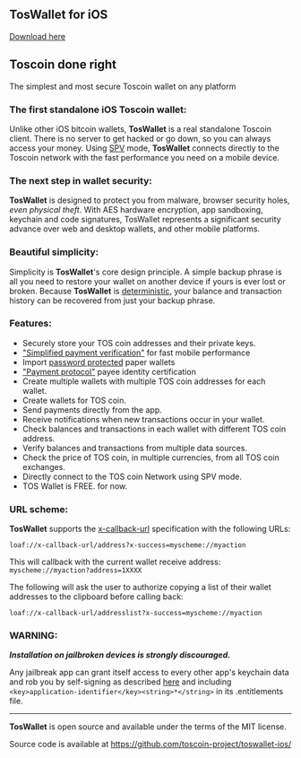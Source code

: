TosWallet for iOS
----------------------------------

[Download here](http://toswallet.tosblock.com/download/)

## Toscoin done right

The simplest and most secure Toscoin wallet on any platform

### The first standalone iOS Toscoin wallet:

Unlike other iOS bitcoin wallets, **TosWallet** is a real standalone Toscoin client. There is no server to get hacked or go down, so you can always access your money. Using [SPV](https://en.bitcoin.it/wiki/Thin_Client_Security#Header-Only_Clients) mode, **TosWallet** connects directly to the Toscoin network with the fast performance you need on a mobile device.

### The next step in wallet security:

**TosWallet** is designed to protect you from malware, browser security holes, *even physical theft*. With AES hardware encryption, app sandboxing, keychain and code signatures, TosWallet represents a significant security advance over web and desktop wallets, and other mobile platforms.

### Beautiful simplicity:

Simplicity is **TosWallet**'s core design principle. A simple backup phrase is all you need to restore your wallet on another device if yours is ever lost or broken.  Because **TosWallet** is [deterministic](https://github.com/bitcoin/bips/blob/master/bip-0032.mediawiki), your balance and transaction history can be recovered from just your backup phrase.

### Features:
- Securely store your TOS coin addresses and their private keys.
- ["Simplified payment verification"](https://github.com/bitcoin/bips/blob/master/bip-0037.mediawiki) for fast mobile performance
- Import [password protected](https://github.com/bitcoin/bips/blob/master/bip-0038.mediawiki) paper wallets
- ["Payment protocol"](https://github.com/bitcoin/bips/blob/master/bip-0070.mediawiki) payee identity certification
- Create multiple wallets with multiple TOS coin addresses for each wallet.
- Create wallets for TOS coin.
- Send payments directly from the app.
- Receive notifications when new transactions occur in your wallet.
- Check balances and transactions in each wallet with different TOS coin address.
- Verify balances and transactions from multiple data sources.
- Check the price of TOS coin, in multiple currencies, from all TOS coin exchanges.
- Directly connect to the TOS coin Network using SPV mode.
- TOS Wallet is FREE. for now.

### URL scheme:

**TosWallet** supports the [x-callback-url](http://x-callback-url.com) specification with the following URLs:

```
loaf://x-callback-url/address?x-success=myscheme://myaction
```

This will callback with the current wallet receive address: `myscheme://myaction?address=1XXXX`

The following will ask the user to authorize copying a list of their wallet addresses to the clipboard before calling back:

```
loaf://x-callback-url/addresslist?x-success=myscheme://myaction
```

### WARNING:

***Installation on jailbroken devices is strongly discouraged.***

Any jailbreak app can grant itself access to every other app's keychain data and rob you by self-signing as described [here](http://www.saurik.com/id/8) and including `<key>application-identifier</key><string>*</string>` in its .entitlements file.

---

**TosWallet** is open source and available under the terms of the MIT license.

Source code is available at https://github.com/toscoin-project/toswallet-ios/
